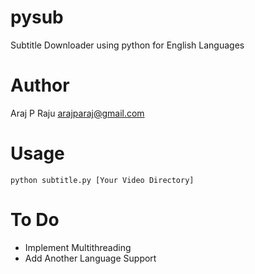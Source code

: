 pysub
=====

Subtitle Downloader using python for English Languages

Author
======
Araj P Raju
arajparaj@gmail.com

Usage
=====

```shell
python subtitle.py [Your Video Directory]
```

To Do
=====

* Implement Multithreading
* Add Another Language Support



